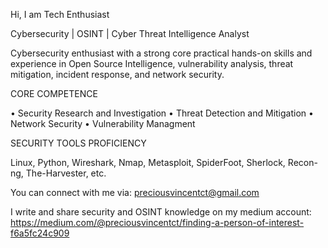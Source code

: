 Hi, I am Tech Enthusiast 

Cybersecurity | OSINT | Cyber Threat Intelligence Analyst 

Cybersecurity enthusiast with a strong core practical hands-on skills and experience in Open Source Intelligence, vulnerability analysis, threat mitigation, incident response, and network security.


CORE COMPETENCE

• Security Research and Investigation 
• Threat Detection and Mitigation 
• Network Security 
• Vulnerability Managment 

SECURITY TOOLS PROFICIENCY

 Linux, Python, Wireshark, Nmap, Metasploit, SpiderFoot, 
 Sherlock, Recon-ng, The-Harvester, etc.

You can connect with me via: preciousvincentct@gmail.com

I write and share security and OSINT knowledge on my medium account: https://medium.com/@preciousvincentct/finding-a-person-of-interest-f6a5fc24c909



<!---
Tech-Enthusiast0/Tech-Enthusiast0 is a ✨ special ✨ repository because its `README.md` (this file) appears on your GitHub profile.
You can click the Preview link to take a look at your changes.
--->
